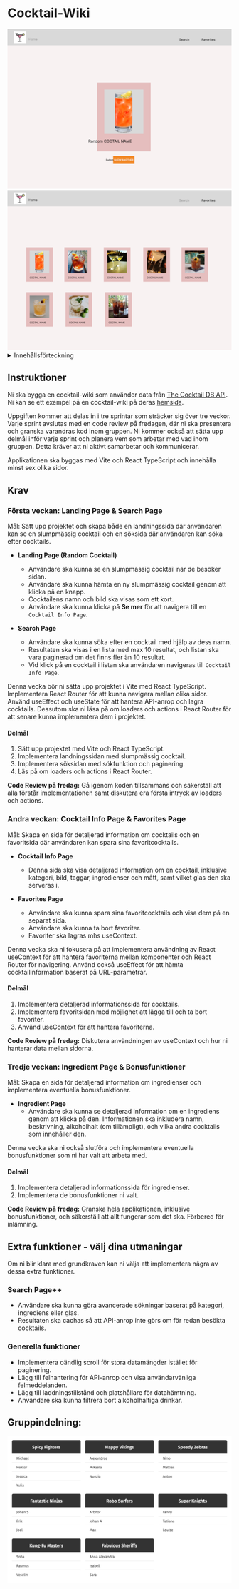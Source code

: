 # Cocktail-Wiki


<img src="src\assets\landing-page-wireframe.png">
<img src="src\assets\search-page-wireframe.png">




<details>
  <summary>Innehållsförteckning</summary>

- [Instruktioner](#instruktioner)
- [Krav](#krav)
  - [Första veckan: Landing Page & Search Page](#första-veckan-landing-page--search-page)
  - [Andra veckan: Cocktail Info Page & Favorites Page](#andra-veckan-cocktail-info-page--favorites-page)
  - [Tredje veckan: Ingredient Page & Bonusfunktioner](#tredje-veckan-ingredient-page--bonusfunktioner)
- [Extra funktioner](#extra-funktioner---välj-dina-utmaningar)
  - [Search Page++](#search-page-1)
  - [General features](#general-features)

</details>

## Instruktioner

Ni ska bygga en cocktail-wiki som använder data från [The Cocktail DB API](https://www.thecocktaildb.com/api.php). Ni kan se ett exempel på en cocktail-wiki på deras [hemsida](https://www.thecocktaildb.com/).

Uppgiften kommer att delas in i tre sprintar som sträcker sig över tre veckor. Varje sprint avslutas med en code review på fredagen, där ni ska presentera och granska varandras kod inom gruppen. Ni kommer också att sätta upp delmål inför varje sprint och planera vem som arbetar med vad inom gruppen. Detta kräver att ni aktivt samarbetar och kommunicerar.

Applikationen ska byggas med Vite och React TypeScript och innehålla minst sex olika sidor.

## Krav

### Första veckan: Landing Page & Search Page

Mål: Sätt upp projektet och skapa både en landningssida där användaren kan se en slumpmässig cocktail och en söksida där användaren kan söka efter cocktails.

- **Landing Page (Random Cocktail)**
  - Användare ska kunna se en slumpmässig cocktail när de besöker sidan.
  - Användare ska kunna hämta en ny slumpmässig cocktail genom att klicka på en knapp.
  - Cocktailens namn och bild ska visas som ett kort.
  - Användare ska kunna klicka på **Se mer** för att navigera till en `Cocktail Info Page`.

- **Search Page**
  - Användare ska kunna söka efter en cocktail med hjälp av dess namn.
  - Resultaten ska visas i en lista med max 10 resultat, och listan ska vara paginerad om det finns fler än 10 resultat.
  - Vid klick på en cocktail i listan ska användaren navigeras till `Cocktail Info Page`.

Denna vecka bör ni sätta upp projektet i Vite med React TypeScript. Implementera React Router för att kunna navigera mellan olika sidor. Använd useEffect och useState för att hantera API-anrop och lagra cocktails. Dessutom ska ni läsa på om loaders och actions i React Router för att senare kunna implementera dem i projektet.

#### Delmål

1. Sätt upp projektet med Vite och React TypeScript.
2. Implementera landningssidan med slumpmässig cocktail.
3. Implementera söksidan med sökfunktion och paginering.
4. Läs på om loaders och actions i React Router.

**Code Review på fredag:** Gå igenom koden tillsammans och säkerställ att alla förstår implementationen samt diskutera era första intryck av loaders och actions.

### Andra veckan: Cocktail Info Page & Favorites Page

Mål: Skapa en sida för detaljerad information om cocktails och en favoritsida där användaren kan spara sina favoritcocktails.

- **Cocktail Info Page**
  - Denna sida ska visa detaljerad information om en cocktail, inklusive kategori, bild, taggar, ingredienser och mått, samt vilket glas den ska serveras i.

- **Favorites Page**
  - Användare ska kunna spara sina favoritcocktails och visa dem på en separat sida.
  - Användare ska kunna ta bort favoriter.
  - Favoriter ska lagras mhs useContext.

Denna vecka ska ni fokusera på att implementera användning av React useContext för att hantera favoriterna mellan komponenter och React Router för navigering. Använd också useEffect för att hämta cocktailinformation baserat på URL-parametrar.

#### Delmål

1. Implementera detaljerad informationssida för cocktails.
2. Implementera favoritsidan med möjlighet att lägga till och ta bort favoriter.
3. Använd useContext för att hantera favoriterna.

**Code Review på fredag:** Diskutera användningen av useContext och hur ni hanterar data mellan sidorna.

### Tredje veckan: Ingredient Page & Bonusfunktioner

Mål: Skapa en sida för detaljerad information om ingredienser och implementera eventuella bonusfunktioner.

- **Ingredient Page**
  - Användare ska kunna se detaljerad information om en ingrediens genom att klicka på den. Informationen ska inkludera namn, beskrivning, alkoholhalt (om tillämpligt), och vilka andra cocktails som innehåller den.

Denna vecka ska ni också slutföra och implementera eventuella bonusfunktioner som ni har valt att arbeta med.

#### Delmål

1. Implementera detaljerad informationssida för ingredienser.
2. Implementera de bonusfunktioner ni valt.

**Code Review på fredag:** Granska hela applikationen, inklusive bonusfunktioner, och säkerställ att allt fungerar som det ska. Förbered för inlämning.

## Extra funktioner - välj dina utmaningar

Om ni blir klara med grundkraven kan ni välja att implementera några av dessa extra funktioner.

### Search Page++

- Användare ska kunna göra avancerade sökningar baserat på kategori, ingrediens eller glas.
- Resultaten ska cachas så att API-anrop inte görs om för redan besökta cocktails.

### Generella funktioner

- Implementera oändlig scroll för stora datamängder istället för paginering.
- Lägg till felhantering för API-anrop och visa användarvänliga felmeddelanden.
- Lägg till laddningstillstånd och platshållare för datahämtning.
- Användare ska kunna filtrera bort alkoholhaltiga drinkar.

## Gruppindelning:
![Gruppindelning](screenshot-groupie-1725867454486.png "Gruppindelning")

